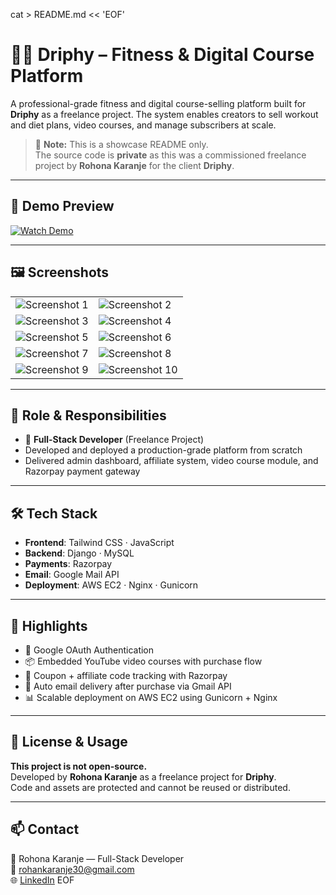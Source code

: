 cat > README.md << 'EOF'
# 🏋️‍♂️ Driphy – Fitness & Digital Course Platform

A professional-grade fitness and digital course-selling platform built for **Driphy** as a freelance project. The system enables creators to sell workout and diet plans, video courses, and manage subscribers at scale.

> 🚨 **Note:** This is a showcase README only.  
> The source code is **private** as this was a commissioned freelance project by **Rohona Karanje** for the client **Driphy**.

---

## 🎥 Demo Preview

[![Watch Demo](https://img.youtube.com/vi/YOUR_VIDEO_ID_HERE/0.jpg)](https://www.youtube.com/watch?v=YOUR_VIDEO_ID_HERE)

---

## 🖼️ Screenshots

| | |
|--|--|
| ![Screenshot 1](./images/screenshot1.png) | ![Screenshot 2](./images/screenshot2.png) |
| ![Screenshot 3](./images/screenshot3.png) | ![Screenshot 4](./images/screenshot4.png) |
| ![Screenshot 5](./images/screenshot5.png) | ![Screenshot 6](./images/screenshot6.png) |
| ![Screenshot 7](./images/screenshot7.png) | ![Screenshot 8](./images/screenshot8.png) |
| ![Screenshot 9](./images/screenshot9.png) | ![Screenshot 10](./images/screenshot10.png) |

---

## 💼 Role & Responsibilities

- 🧠 **Full-Stack Developer** (Freelance Project)
- Developed and deployed a production-grade platform from scratch
- Delivered admin dashboard, affiliate system, video course module, and Razorpay payment gateway

---

## 🛠 Tech Stack

- **Frontend**: Tailwind CSS · JavaScript  
- **Backend**: Django · MySQL  
- **Payments**: Razorpay  
- **Email**: Google Mail API  
- **Deployment**: AWS EC2 · Nginx · Gunicorn  

---

## 🚀 Highlights

- 🔐 Google OAuth Authentication  
- 📦 Embedded YouTube video courses with purchase flow  
- 💸 Coupon + affiliate code tracking with Razorpay  
- 📧 Auto email delivery after purchase via Gmail API  
- 📊 Scalable deployment on AWS EC2 using Gunicorn + Nginx  

---

## 🧾 License & Usage

**This project is not open-source.**  
Developed by **Rohona Karanje** as a freelance project for **Driphy**.  
Code and assets are protected and cannot be reused or distributed.

---

## 📫 Contact

📌 Rohona Karanje — Full-Stack Developer  
📧 rohankaranje30@gmail.com  
🌐 [LinkedIn](https://www.linkedin.com/in/rohan-karanje-b34003249/) 
EOF
